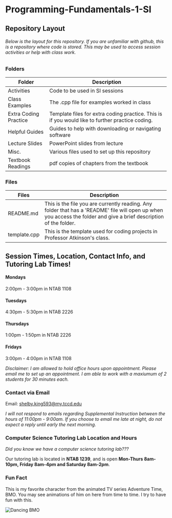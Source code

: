 # Programming-Fundamentals-1-SI

## Repository Layout
###### Below is the layout for this repository. If you are unfamiliar with github, this is a repository where code is stored. This may be used to access session activities or help with class work.


### Folders

|Folder                  |Description                                             |
|------------------------|--------------------------------------------------------|
|Activities              |Code to be used in SI sessions                          |
|Class Examples          |The .cpp file for examples worked in class              |
|Extra Coding Practice   |Template files for extra coding practice. This is if you would like to further practice coding. |
|Helpful Guides          |Guides to help with downloading or navigating software  |
|Lecture Slides          |PowerPoint slides from lecture                          |
|Misc.                   |Various files used to set up this repository            |
|Textbook Readings       |pdf copies of chapters from the textbook                |

### Files

|Files                   |Description                                                                       |
|------------------------|----------------------------------------------------------------------------------|
|README.md               |This is the file you are currently reading. Any folder that has a 'README' file will open up when you access the folder and give a brief description of the folder. |
|template.cpp |This is the template used for coding projects in Professor Atkinson's class. |

## Session Times, Location, Contact Info, and Tutoring Lab Times!
#### Mondays
2:00pm - 3:00pm in NTAB 1108
#### Tuesdays
4:30pm - 5:30pm in NTAB 2226
#### Thursdays
1:00pm - 1:50pm in NTAB 2226
#### Fridays
3:00pm - 4:00pm in NTAB 1108

*Disclaimer: I am allowed to hold office hours upon appointment. Please email me to set up an appointment. I am able to work with a maxiumum of 2 students for 30 minutes each.*

### Contact via Email
Email: shelby.king593@my.tccd.edu
 
*I will not respond to emails regarding Supplemental Instruction between the hours of 11:00pm - 9:00am. If you choose to email me late at night, do not expect a reply until early the next morning.*

### Computer Science Tutoring Lab Location and Hours
*Did you know we have a computer science tutoring lab???*
 
Our tutoring lab is located in __NTAB 1239__, and is open __Mon-Thurs 8am-10pm, Friday 8am-4pm and Saturday 8am-2pm__. 

### Fun Fact
This is my favorite character from the animated TV series Adventure Time, BMO. You may see animations of him on here from time to time. I try to have fun with this.

![Dancing BMO](https://thumbs.gfycat.com/AbleFlatFox-small.gif)
